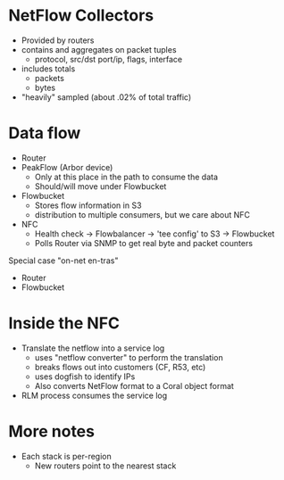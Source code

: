 # NetFlow Collectors

  - Provided by routers
  - contains and aggregates on packet tuples
    - protocol, src/dst port/ip, flags, interface
  - includes totals
    - packets
    - bytes
  - "heavily" sampled (about .02% of total traffic)

# Data flow

  - Router
  - PeakFlow (Arbor device)
    - Only at this place in the path to consume the data
    - Should/will move under Flowbucket
  - Flowbucket
    - Stores flow information in S3
    - distribution to multiple consumers, but we care about NFC
  - NFC
    - Health check -> Flowbalancer -> 'tee config' to S3 -> Flowbucket
    - Polls Router via SNMP to get real byte and packet counters

Special case "on-net en-tras"

  - Router
  - Flowbucket

# Inside the NFC

  - Translate the netflow into a service log
    - uses "netflow converter" to perform the translation
    - breaks flows out into customers (CF, R53, etc)
    - uses dogfish to identify IPs
    - Also converts NetFlow format to a Coral object format
  - RLM process consumes the service log

# More notes

  - Each stack is per-region
    - New routers point to the nearest stack

